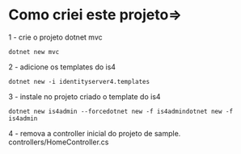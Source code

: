 # Como criei este projeto=>

1 - crie o projeto dotnet mvc

    dotnet new mvc
    
2 - adicione os templates do is4

    dotnet new -i identityserver4.templates
    
3 - instale no projeto criado o template do is4

    dotnet new is4admin --forcedotnet new -f is4admindotnet new -f is4admin
    
4 - remova a controller inicial do projeto de sample. controllers/HomeController.cs

